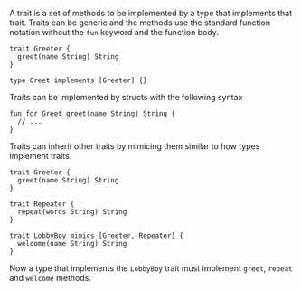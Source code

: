 A trait is a set of methods to be implemented by a type that implements that trait. Traits can be generic and the methods use the standard function notation without the `fun` keyword and the function body.

```
trait Greeter {
  greet(name String) String
}

type Greet implements [Greeter] {}
```

Traits can be implemented by structs with the following syntax

```
fun for Greet greet(name String) String {
  // ...
}
```

Traits can inherit other traits by mimicing them similar to how types implement traits.

```
trait Greeter {
  greet(name String) String
}

trait Repeater {
  repeat(words String) String
}

trait LobbyBoy mimics [Greeter, Repeater] {
  welcome(name String) String
}
```

Now a type that implements the `LobbyBoy` trait must implement `greet`, `repeat` and `welcome` methods.